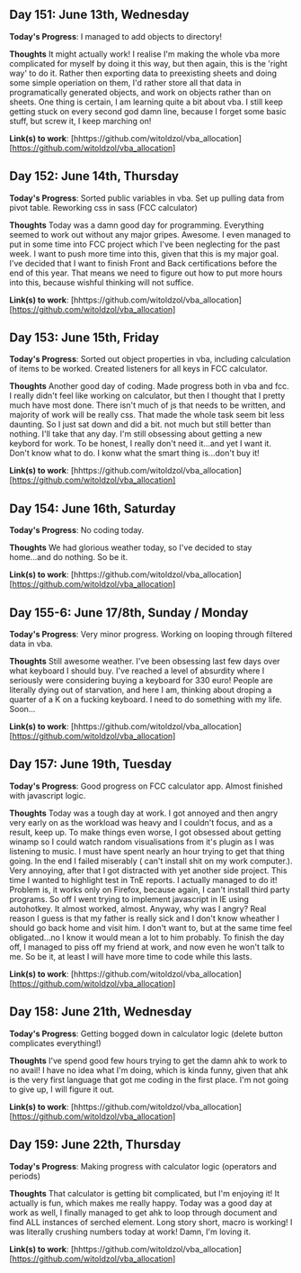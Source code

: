 ## Day 151: June 13th, Wednesday

**Today's Progress**:  I managed to add objects to directory! 

**Thoughts** It might actually work! I realise I'm making the whole vba more complicated for myself by doing it this way, but then again, this is the 'right way' to do it. Rather then exporting data to preexisting sheets and doing some simple operiation on them, I'd rather store all that data in programatically generated objects, and work on objects rather than on sheets. One thing is certain, I am learning quite a bit about vba. I still keep getting stuck on every second god damn line, because I forget some basic stuff, but screw it, I keep marching on! 

**Link(s) to work**: [hhttps://github.com/witoldzol/vba_allocation][https://github.com/witoldzol/vba_allocation]

## Day 152: June 14th, Thursday

**Today's Progress**:  Sorted public variables in vba. Set up pulling data from pivot table. Reworking css in sass (FCC calculator)

**Thoughts** Today was a damn good day for programming. Everything seemed to work out without any major gripes. Awesome. I even managed to put in some time into FCC project which I've been neglecting for the past week. I want to push more time into this, given that this is my major goal. I've decided that I want to finish Front and Back certifications before the end of this year. That means we need to figure out how to put more hours into this, because wishful thinking will not suffice.

**Link(s) to work**: [hhttps://github.com/witoldzol/vba_allocation][https://github.com/witoldzol/vba_allocation]

## Day 153: June 15th, Friday

**Today's Progress**:  Sorted out object properties in vba, including calculation of items to be worked. Created listeners for all keys in FCC calculator.

**Thoughts** Another good day of coding. Made progress both in vba and fcc. I really didn't feel like working on calculator, but then I thought that I pretty much have most done. There isn't much of js that needs to be written, and majority of work will be really css. That made the whole task seem bit less daunting. So I just sat down and did a bit. not much but still better than nothing. I'll take that any day. I'm still obsessing about getting a new keybord for work. To be honest, I really don't need it...and yet I want it. Don't know what to do. I konw what the smart thing is...don't buy it!

**Link(s) to work**: [hhttps://github.com/witoldzol/vba_allocation][https://github.com/witoldzol/vba_allocation]

## Day 154: June 16th, Saturday

**Today's Progress**:  No coding today.

**Thoughts** We had glorious weather today, so I've decided to stay home...and do nothing. So be it.

**Link(s) to work**: [hhttps://github.com/witoldzol/vba_allocation][https://github.com/witoldzol/vba_allocation]

## Day 155-6: June 17/8th, Sunday / Monday

**Today's Progress**:  Very minor progress. Working on looping through filtered data in vba.

**Thoughts** Still awesome weather. I've been obsessing last few days over what keyboard I should buy. I've reached a level of absurdity where I seriously were considering buying a keyboard for 330 euro! People are literally dying out of starvation, and here I am, thinking about droping a quarter of a K on a fucking keyboard. I need to do something with my life. Soon...

**Link(s) to work**: [hhttps://github.com/witoldzol/vba_allocation][https://github.com/witoldzol/vba_allocation]

## Day 157: June 19th, Tuesday

**Today's Progress**:  Good progress on FCC calculator app. Almost finished with javascript logic. 

**Thoughts** Today was a tough day at work. I got annoyed and then angry very early on as the workload was heavy and I couldn't focus, and as a result, keep up. To make things even worse, I got obsessed about getting winamp so I could watch random visualisations from it's plugin as I was listening to music. I must have spent nearly an hour trying to get that thing going. In the end I failed miserably ( can't install shit on my work computer.). Very annoying, after that I got distracted with yet another side project. This time I wanted to highlight test in TnE reports. I actually managed to do it! Problem is, it works only on Firefox, because again, I can't install third party programs. So off I went trying to implement javascript in IE using autohotkey. It almost worked, almost. Anyway, why was I angry? Real reason I guess is that my father is really sick and I don't know wheather I should go back home and visit him. I don't want to, but at the same time feel obligated...no I know it would mean a lot to him probably. To finish the day off, I managed to piss off my friend at work, and now even he won't talk to me. So be it, at least I will have more time to code while this lasts. 

**Link(s) to work**: [hhttps://github.com/witoldzol/vba_allocation][https://github.com/witoldzol/vba_allocation]

## Day 158: June 21th, Wednesday

**Today's Progress**:  Getting bogged down in calculator logic (delete button complicates everything!)

**Thoughts** I've spend good few hours trying to get the damn ahk to work to no avail! I have no idea what I'm doing, which is kinda funny, given that ahk is the very first language that got me coding in the first place. I'm not going to give up, I will figure it out. 

**Link(s) to work**: [hhttps://github.com/witoldzol/vba_allocation][https://github.com/witoldzol/vba_allocation]

## Day 159: June 22th, Thursday

**Today's Progress**:  Making progress with calculator logic (operators and periods)

**Thoughts** That calculator is getting bit complicated, but I'm enjoying it! It actually is fun, which makes me really happy. Today was a good day at work as well, I finally managed to get ahk to loop through document and find ALL instances of serched element. Long story short, macro is working! I was literally crushing numbers today at work! Damn, I'm loving it. 

**Link(s) to work**: [hhttps://github.com/witoldzol/vba_allocation][https://github.com/witoldzol/vba_allocation]